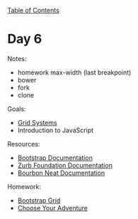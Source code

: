 [Table of Contents](/README.md)

# Day 6

Notes:
* homework max-width (last breakpoint)
* bower
* fork
* clone


Goals:
* [Grid Systems](/css-transitions)
* Introduction to JavaScript

Resources:
* [Bootstrap Documentation](http://getbootstrap.com/css/#grid)
* [Zurb Foundation Documentation](http://foundation.zurb.com/docs/components/grid.html)
* [Bourbon Neat Documentation](http://neat.bourbon.io/examples/)

Homework:
* [Bootstrap Grid](https://github.com/TIY-Austin-Front-End-Engineering/bootstrap-grid)
* [Choose Your Adventure](https://github.com/TIY-Austin-Front-End-Engineering/choose-your-adventure)
